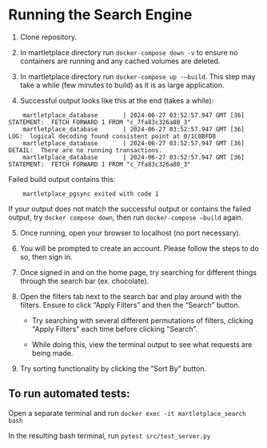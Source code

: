 # Running the Search Engine

1. Clone repository.

2. In martletplace directory run `docker-compose down -v` to ensure no containers are running and any cached volumes are deleted.

3. In martletplace directory run `docker-compose up -–build`. This step may take a while (few minutes to build) as it is as large application.


4. Successful output looks like this at the end (takes a while):
```
	martletplace_database       | 2024-06-27 03:52:57.947 GMT [36] STATEMENT:  FETCH FORWARD 1 FROM "c_7fa83c326a80_3"
	martletplace_database       | 2024-06-27 03:52:57.947 GMT [36] LOG:  logical decoding found consistent point at 0/1C0BFD8
	martletplace_database       | 2024-06-27 03:52:57.947 GMT [36] DETAIL:  There are no running transactions.
	martletplace_database       | 2024-06-27 03:52:57.947 GMT [36] STATEMENT:  FETCH FORWARD 1 FROM "c_7fa83c326a80_3"
```

Failed build output contains this:
```
	martletplace_pgsync exited with code 1
```

If your output does not match the successful output or contains the failed output, try `docker compose down`, then run `docker-compose –build` again.

5. Once running, open your browser to localhost (no port necessary).

6. You will be prompted to create an account. Please follow the steps to do so, then sign in.

7. Once signed in and on the home page, try searching for different things through the search bar (ex. chocolate).

8. Open the filters tab next to the search bar and play around with the filters. Ensure to click “Apply Filters” and then the “Search” button.

   - Try searching with several different permutations of filters, clicking "Apply Filters" each time before clicking "Search".

   - While doing this, view the terminal output to see what requests are being made.

9. Try sorting functionality by clicking the “Sort By” button.

## To run automated tests:
Open a separate terminal and run `docker exec -it martletplace_search bash`

In the resulting bash terminal, run `pytest src/test_server.py`
